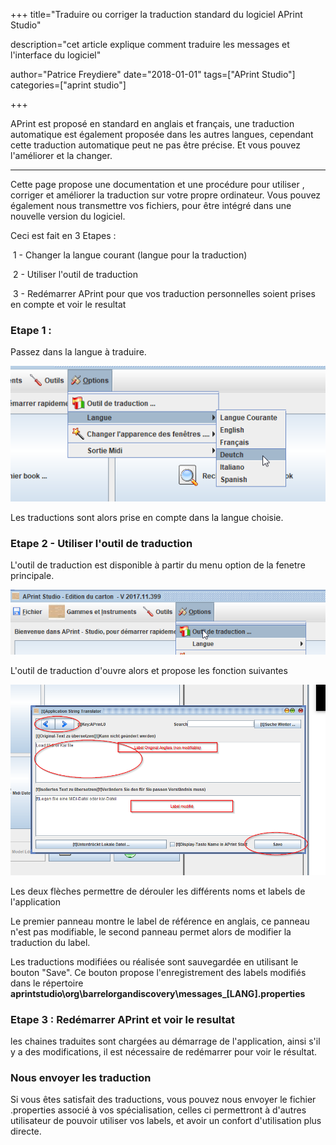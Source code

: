 +++
title="Traduire ou corriger la traduction standard du logiciel APrint Studio"

description="cet article explique comment traduire les messages et l'interface du logiciel"

author="Patrice Freydiere"
date="2018-01-01"
tags=["APrint Studio"]
categories=["aprint studio"]

+++


APrint est proposé en standard en anglais et français, une traduction automatique est également proposée dans les autres langues, cependant cette traduction automatique peut ne pas être précise. Et vous pouvez l'améliorer et la changer.

***

Cette page propose une documentation et une procédure pour utiliser , corriger et améliorer la traduction sur votre propre ordinateur. Vous pouvez également nous transmettre vos fichiers, pour être intégré dans une nouvelle version du logiciel.

Ceci est fait en 3 Etapes :

​	1 - Changer la langue courant (langue pour la traduction)

​	2 - Utiliser l'outil de traduction

​	3 - Redémarrer APrint pour que vos traduction personnelles soient prises en compte et voir le resultat



### Etape 1 :

Passez dans la langue à traduire.



![](choix_langue.png)



Les traductions sont alors prise en compte dans la langue choisie.

### Etape 2 - Utiliser l'outil de traduction

L'outil de traduction est disponible à partir du menu option de la fenetre principale.

![](menu.png)



L'outil de traduction d'ouvre alors et propose les fonction suivantes

![](traducteur.png)

Les deux flèches permettre de dérouler les différents noms et labels de l'application

Le premier panneau montre le label de référence en anglais, ce panneau n'est pas modifiable, le second panneau permet alors de modifier la traduction du label.

Les traductions modifiées ou réalisée sont sauvegardée en utilisant le bouton "Save". Ce bouton propose l'enregistrement des labels modifiés dans le répertoire **aprintstudio\org\barrelorgandiscovery\messages_[LANG].properties**



### Etape 3 : Redémarrer APrint et voir le resultat

les chaines traduites sont chargées au démarrage de l'application, ainsi s'il y a des modifications, il est nécessaire de redémarrer pour voir le résultat.



### Nous envoyer les traduction

Si vous êtes satisfait des traductions, vous pouvez nous envoyer le fichier .properties associé à vos spécialisation, celles ci permettront à d'autres utilisateur de pouvoir utiliser vos labels, et avoir un confort d'utilisation plus directe.